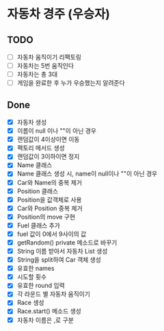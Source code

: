 # 자동차 경주 (우승자)

## TODO
- [ ] 자동차 움직이기 리팩토링
- [ ] 자동차는 5번 움직인다
- [ ] 자동차는 총 3대
- [ ] 게임을 완료한 후 누가 우승했는지 알려준다

## Done
- [x] 자동차 생성
- [x] 이름이 null 이나 ""이 아닌 경우
- [x] 랜덤값이 4이상이면 이동
- [x] 팩토리 메서드 생성
- [x] 랜덤값이 3이하이면 정지
- [x] Name 클래스
- [x] Name 클래스 생성 시, name이 null이나 ""이 아닌 경우
- [x] Car와 Name의 중복 제거
- [x] Position 클래스
- [x] Position을 값객체로 사용
- [x] Car와 Position 중복 제거
- [x] Position의 move 구현
- [x] Fuel 클래스 추가
- [x] fuel 값이 0에서 9사이의 값
- [x] getRandom() private 메소드로 바꾸기
- [x] String 이름 받아서 자동차 List 생성
- [x] String을 split하여 Car 객체 생성
- [x] 유효한 names
- [x] 시도할 횟수 
- [x] 유효한 round 입력
- [x] 각 라운드 별 자동차 움직이기
- [x] Race 생성
- [x] Race.start() 메소드 생성
- [x] 자동차 이름은 ,로 구분